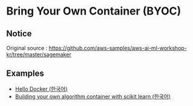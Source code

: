 # Bring Your Own Container (BYOC)

## Notice
Original source : https://github.com/aws-samples/aws-ai-ml-workshop-kr/tree/master/sagemaker

## Examples
- [Hello Docker (한국어)](https://github.com/Young-ook/terraform-aws-sagemaker/tree/main/examples/notebook/jupyter/byoc/docker/hello_docker.ko.ipynb)
- [Building your own algorithm container with scikit learn (한국어)](https://github.com/Young-ook/terraform-aws-sagemaker/tree/main/examples/notebook/jupyter/byoc/scikit/scikit_byoc.ko.ipynb)
